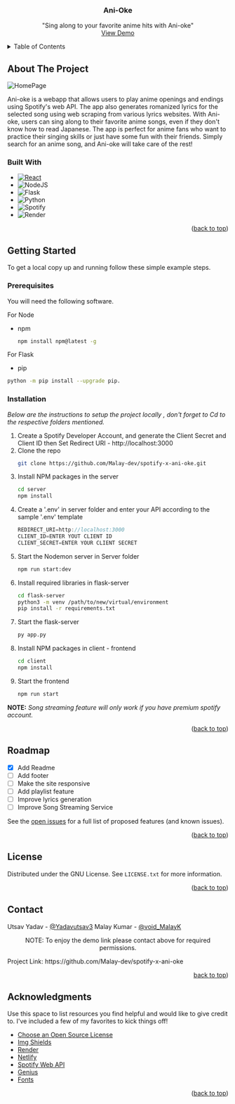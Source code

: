 <!-- PROJECT SHIELDS -->
<!--
*** I'm using markdown "reference style" links for readability.
*** Reference links are enclosed in brackets [ ] instead of parentheses ( ).
*** See the bottom of this document for the declaration of the reference variables
*** for contributors-url, forks-url, etc. This is an optional, concise syntax you may use.
*** https://www.markdownguide.org/basic-syntax/#reference-style-links
-->
<!-- PROJECT LOGO -->
<br />
<div align="center">
  <a href="https://github.com/utsav82/Bollywood-Back">
  </a>

  <h3 align="center">Ani-Oke</h3>

  <p align="center">
    "Sing along to your favorite anime hits with Ani-oke"
    <br />
    <a href="https://ani-oke.netlify.app/">View Demo</a>
  </p>
</div>

<!-- TABLE OF CONTENTS -->
<details>
  <summary>Table of Contents</summary>
  <ol>
    <li>
      <a href="#about-the-project">About The Project</a>
      <ul>
        <li><a href="#built-with">Built With</a></li>
      </ul>
    </li>
    <li>
      <a href="#getting-started">Getting Started</a>
      <ul>
        <li><a href="#prerequisites">Prerequisites</a></li>
        <li><a href="#installation">Installation</a></li>
      </ul>
    </li>
    <li><a href="#usage">Usage</a></li>
    <li><a href="#roadmap">Roadmap</a></li>
    <li><a href="#license">License</a></li>
    <li><a href="#contact">Contact</a></li>
    <li><a href="#acknowledgments">Acknowledgments</a></li>
  </ol>
</details>

<!-- ABOUT THE PROJECT -->

## About The Project

![HomePage](https://user-images.githubusercontent.com/91375797/211187775-c71affca-5eac-4764-bfb1-a905227b7026.png)

Ani-oke is a webapp that allows users to play anime openings and endings using Spotify's web API. The app also generates romanized lyrics for the selected song using web scraping from various lyrics websites. With Ani-oke, users can sing along to their favorite anime songs, even if they don't know how to read Japanese. The app is perfect for anime fans who want to practice their singing skills or just have some fun with their friends. Simply search for an anime song, and Ani-oke will take care of the rest!

### Built With

- [![React][react.js]][react-url]
- ![NodeJS](https://img.shields.io/badge/node.js-6DA55F?style=for-the-badge&logo=node.js&logoColor=white)
- ![Flask](https://img.shields.io/badge/flask-%23000.svg?style=for-the-badge&logo=flask&logoColor=white)
- ![Python](https://img.shields.io/badge/python-3670A0?style=for-the-badge&logo=python&logoColor=ffdd54)
- ![Spotify](https://img.shields.io/badge/Spotify-1ED760?style=for-the-badge&logo=spotify&logoColor=white)
- ![Render](https://img.shields.io/badge/Render-%46E3B7.svg?style=for-the-badge&logo=render&logoColor=white)

<p align="right">(<a href="#readme-top">back to top</a>)</p>

<!-- GETTING STARTED -->

## Getting Started

To get a local copy up and running follow these simple example steps.

### Prerequisites

You will need the following software.

For Node
- npm
  ```sh
  npm install npm@latest -g
  ```
For Flask
- pip
```sh
python -m pip install --upgrade pip.
```
### Installation

_Below are the instructions to setup the project locally , don't forget to Cd to the respective folders mentioned._

1. Create a Spotify Developer Account, and generate the Client Secret and Client ID then Set Redirect URI - http://localhost:3000
2. Clone the repo
   ```sh
   git clone https://github.com/Malay-dev/spotify-x-ani-oke.git
   ```
3. Install NPM packages in the server
   ```sh
   cd server
   npm install
   ```
4. Create a '.env' in server folder and enter your API according to the sample '.env' template
   ```js
   REDIRECT_URI=http://localhost:3000
   CLIENT_ID=ENTER YOUT CLIENT ID
   CLIENT_SECRET=ENTER YOUR CLIENT SECRET
   ```
5. Start the Nodemon server in Server folder
   ```sh
   npm run start:dev
   ```
6. Install required libraries in flask-server
    ```sh
   cd flask-server
   python3 -m venv /path/to/new/virtual/environment
   pip install -r requirements.txt
   ```
7. Start the flask-server
   ```sh
   py app.py
   ```
8. Install NPM packages in client - frontend
   ```sh
   cd client
   npm install
   ```
9. Start the frontend
   ```sh
   npm run start
   ```
**NOTE:** _Song streaming feature will only work if you have premium spotify account._
<p align="right">(<a href="#readme-top">back to top</a>)</p>

<!-- ROADMAP -->

## Roadmap

- [x] Add Readme
- [ ] Add footer
- [ ] Make the site responsive
- [ ] Add playlist feature
- [ ] Improve lyrics generation
- [ ] Improve Song Streaming Service

See the [open issues](https://github.com/Malay-dev/spotify-x-ani-oke/issues) for a full list of proposed features (and known issues).

<p align="right">(<a href="#readme-top">back to top</a>)</p>

<!-- CONTRIBUTING -->


<!-- LICENSE -->

## License

Distributed under the GNU License. See `LICENSE.txt` for more information.

<p align="right">(<a href="#readme-top">back to top</a>)</p>

<!-- CONTACT -->

## Contact

Utsav Yadav - [@Yadavutsav3](https://twitter.com/Yadavutsav3)
Malay Kumar - [@void_MalayK](https://twitter.com/void_MalayK)
<p align="center">NOTE: To enjoy the demo link please contact above for required permissions.</p>
Project Link: https://github.com/Malay-dev/spotify-x-ani-oke

<p align="right"><a href="#readme-top">back to top</a>)</p>

<!-- ACKNOWLEDGMENTS -->

## Acknowledgments

Use this space to list resources you find helpful and would like to give credit to. I've included a few of my favorites to kick things off!

- [Choose an Open Source License](https://choosealicense.com)
- [Img Shields](https://shields.io)
- [Render](https://render.com/)
- [Netlify](https://www.netlify.com/)
- [Spotify Web API](https://developer.spotify.com/)
- [Genius](https://genius.com/)
- [Fonts](https://fonts.google.com/about)

<p align="right">(<a href="#readme-top">back to top</a>)</p>

<!-- MARKDOWN LINKS & IMAGES -->
<!-- https://www.markdownguide.org/basic-syntax/#reference-style-links -->

[contributors-shield]: https://img.shields.io/github/contributors/utsav82/Bollywood-Back.svg?style=for-the-badge
[contributors-url]: https://github.com/utsav82/Bollywood-Back/graphs/contributors
[stars-shield]: https://img.shields.io/github/stars/utsav82/Bollywood-Back.svg?style=for-the-badge
[stars-url]: https://github.com/othneildrew/utsav82/Bollywood-Back
[forks-shield]: https://img.shields.io/github/forks/utsav82/Bollywood-Back.svg?style=for-the-badge
[forks-url]: https://github.com/utsav82/Bollywood-Back/network/members
[license-shield]: https://img.shields.io/github/license/utsav82/Bollywood-Back.svg?style=for-the-badge
[license-url]: https://github.com/utsav82/Bollywood-Back/blob/master/LICENSE.txt
[react.js]: https://img.shields.io/badge/React-20232A?style=for-the-badge&logo=react&logoColor=61DAFB
[react-url]: https://reactjs.org/
[node.js]: https://img.shields.io/badge/React-20232A?style=for-the-badge&logo=react&logoColor=61DAFB
[react-url]: https://reactjs.org/
